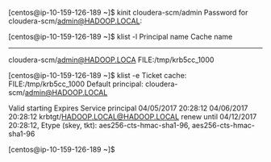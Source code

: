 [centos@ip-10-159-126-189 ~]$ kinit cloudera-scm/admin
Password for cloudera-scm/admin@HADOOP.LOCAL: 

[centos@ip-10-159-126-189 ~]$ klist -l
Principal name                 Cache name
--------------                 ----------
cloudera-scm/admin@HADOOP.LOCA FILE:/tmp/krb5cc_1000

[centos@ip-10-159-126-189 ~]$ klist -e
Ticket cache: FILE:/tmp/krb5cc_1000
Default principal: cloudera-scm/admin@HADOOP.LOCAL

Valid starting       Expires              Service principal
04/05/2017 20:28:12  04/06/2017 20:28:12  krbtgt/HADOOP.LOCAL@HADOOP.LOCAL
	renew until 04/12/2017 20:28:12, Etype (skey, tkt): aes256-cts-hmac-sha1-96, aes256-cts-hmac-sha1-96 

[centos@ip-10-159-126-189 ~]$ 


